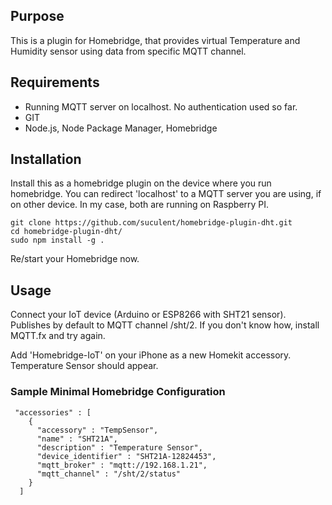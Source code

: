 ## Purpose

This is a plugin for Homebridge, that provides virtual Temperature and Humidity sensor using data from specific MQTT channel.

## Requirements

* Running MQTT server on localhost. No authentication used so far.
* GIT
* Node.js, Node Package Manager, Homebridge


## Installation

Install this as a homebridge plugin on the device where you run homebridge. You can redirect 'localhost' to a MQTT server you are using, if on other device. In my case, both are running on Raspberry PI.

    git clone https://github.com/suculent/homebridge-plugin-dht.git
    cd homebridge-plugin-dht/
    sudo npm install -g .        

Re/start your Homebridge now.


## Usage

Connect your IoT device (Arduino or ESP8266 with SHT21 sensor). Publishes by default to MQTT channel /sht/2.
If you don't know how, install MQTT.fx and try again.

Add 'Homebridge-IoT' on your iPhone as a new Homekit accessory. Temperature Sensor should appear.

### Sample Minimal Homebridge Configuration

```
 "accessories" : [
    {
      "accessory" : "TempSensor",
      "name" : "SHT21A",
      "description" : "Temperature Sensor",
      "device_identifier" : "SHT21A-12824453",
      "mqtt_broker" : "mqtt://192.168.1.21",
      "mqtt_channel" : "/sht/2/status"
    }
  ]
```
